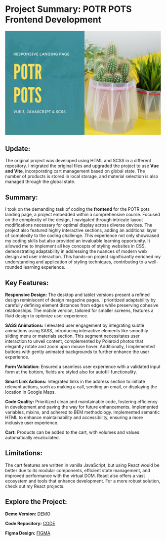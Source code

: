 # Project Summary: POTR POTS Frontend Development

![Tekst zastępczy](src/photo.jpg)

## Update:

The original project was developed using HTML and SCSS in a different repository. I migrated the original files and upgraded the project to use **Vue and Vite**, incorporating cart management based on global state. The number of products is stored in local storage, and material selection is also managed through the global state.

## Summary:

I took on the demanding task of coding the **frontend** for the POTR pots landing page, a project embedded within a comprehensive course. Focused on the complexity of the design, I navigated through intricate layout modifications necessary for optimal display across diverse devices. The project also featured highly interactive sections, adding an additional layer of complexity to the coding challenge. This experience not only showcased my coding skills but also provided an invaluable learning opportunity. It allowed me to implement all key concepts of styling websites in CSS, demonstrating adaptability in addressing the nuances of modern web design and user interaction. This hands-on project significantly enriched my understanding and application of styling techniques, contributing to a well-rounded learning experience.

## Key Features:

**Responsive Design:** The desktop and tablet versions present a refined design reminiscent of design magazine pages. I prioritized adaptability by carefully defining element distances from edges while preserving cohesive relationships. The mobile version, tailored for smaller screens, features a fluid design to optimize user experience.

**SASS Animations:** I elevated user engagement by integrating subtle animations using SASS, introducing interactive elements like smoothly sliding menu or materials section. This segment necessitates user interaction to unveil content, complemented by Polaroid photos that elegantly rotate and zoom upon mouse hover. Additionally, I implemented buttons with gently animated backgrounds to further enhance the user experience.

**Form Validation:** Ensured a seamless user experience with a validated input form at the bottom, fields are styled also for autofill functionality.

**Smart Link Actions:** Integrated links in the address section to initiate relevant actions, such as making a call, sending an email, or displaying the location in Google Maps.

**Code Quality:** Prioritized clean and maintainable code, fostering efficiency in development and paving the way for future enhancements. Implemented variables, mixins, and adhered to BEM methodology. Implemented semantic HTML to enhance maintainability and accessibility, ensuring a more inclusive user experience.

**Cart:** Products can be added to the cart, with volumes and values automatically recalculated.

## Limitations:

The cart features are written in vanilla JavaScript, but using React would be better due to its modular components, efficient state management, and improved performance with the virtual DOM. React also offers a vast ecosystem and tools that enhance development. For a more robust solution, check out my React projects.

## Explore the Project:

**Demo Version:** [DEMO](https://meljaszuk.github.io/Eco-Pots-Vue)

**Code Repository:** [CODE](https://github.com/meljaszuk/Eco-Pots-Vue)

**Figma Design:** [FIGMA](https://www.figma.com/file/50zgLU65Mcd3MisFHMfLfx/POTR-POTS_FE-students?node-id=1760%3A281)
